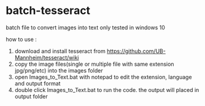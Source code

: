 # batch-tesseract
batch file to convert images into text
only tested in windows 10

how to use :
1. download and install tesseract from https://github.com/UB-Mannheim/tesseract/wiki
2. copy the image files(single or multiple file with same extension jpg/png/etc) into the images folder
3. open Images_to_Text.bat with notepad to edit the extension, language and output format
4. double click Images_to_Text.bat to run the code. the output will placed in output folder